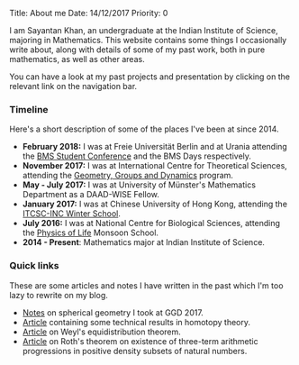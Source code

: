Title: About me
Date: 14/12/2017
Priority: 0

<!--![Image](/images/photo.jpg)-->

 I am Sayantan Khan, an undergraduate at the Indian Institute of Science,
 majoring in Mathematics. This website contains some things I occasionally
 write about, along with details of some of my
 past work, both in pure mathematics, as well as other areas.

You can have a look at my past projects and presentation by clicking on the
 relevant link on the navigation bar.

### Timeline
Here's a short description of some of the places I've been at since 2014.

- **February 2018:** I was at Freie Universität Berlin and at Urania attending
the [BMS Student Conference](https://bmsstudconf.github.io/2018/index.html) and the
BMS Days respectively.
- **November 2017:** I was at International Centre for Theoretical Sciences,
attending the [Geometry, Groups and
Dynamics](https://www.icts.res.in/program/ggd2017) program.
- **May - July 2017:** I was at University of Münster's Mathematics Department
as a DAAD-WISE Fellow.
- **January 2017:** I was at Chinese University of Hong Kong, attending the
[ITCSC-INC Winter School](http://www.itcsc.cuhk.edu.hk/Winter_School/Winter_School_2017/index.html).
- **July 2016:** I was at National Centre for Biological Sciences, attending
the [Physics of Life](https://theory.ncbs.res.in/physlife2016) Monsoon School.
- **2014 - Present**: Mathematics major at Indian Institute of Science.

### Quick links

These are some articles and notes I have written in the past which I'm too lazy to
rewrite on my blog.

- [Notes](pdfs/ggd_notes/spherical_geometry.pdf) on spherical geometry I took
at GGD 2017.
- [Article](pdfs/articles/technical_results.pdf) containing some 
  technical results in homotopy theory.
- [Article](pdfs/articles/weyls.pdf) on Weyl's equidistribution theorem.
- [Article](pdfs/articles/roths.pdf) on Roth's theorem on existence of
  three-term arithmetic progressions in positive density subsets of natural
  numbers.
